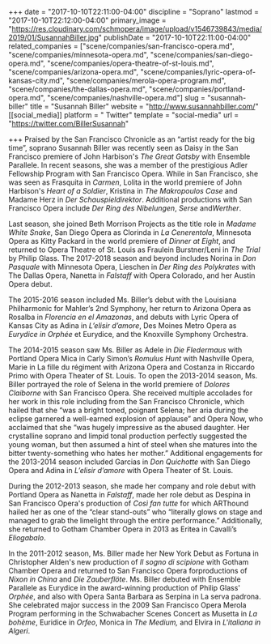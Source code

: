 +++
date = "2017-10-10T22:11:00-04:00"
discipline = "Soprano"
lastmod = "2017-10-10T22:12:00-04:00"
primary_image = "https://res.cloudinary.com/schmopera/image/upload/v1546739843/media/2019/01/SusannahBiller.jpg"
publishDate = "2017-10-10T22:11:00-04:00"
related_companies = ["scene/companies/san-francisco-opera.md", "scene/companies/minnesota-opera.md", "scene/companies/san-diego-opera.md", "scene/companies/opera-theatre-of-st-louis.md", "scene/companies/arizona-opera.md", "scene/companies/lyric-opera-of-kansas-city.md", "scene/companies/merola-opera-program.md", "scene/companies/the-dallas-opera.md", "scene/companies/portland-opera.md", "scene/companies/nashville-opera.md"]
slug = "susannah-biller"
title = "Susannah Biller"
website = "http://www.susannahbiller.com/"
[[social_media]]
platform = " Twitter"
template = "social-media"
url = "https://twitter.com/BillerSusannah"

+++
Praised	by the San Francisco Chronicle as an “artist ready for the big time”, soprano Susannah Biller was recently seen as Daisy in the San Francisco premiere of John Harbison's	*The Great Gatsby* with	Ensemble Parallele.	In recent seasons,	she	was a	member	of	the	prestigious	Adler	 Fellowship	 Program	 with	 San	 Francisco	Opera.	While	 in San	 Francisco,	 she	 was	 seen	 as	 Frasquita	 in	 *Carmen*,	 Lolita	 in	 the	 world	 premiere	 of	 John	Harbison's	*Heart	of	a	Soldier*, Kristina	in	*The	Makropoulos	Case* and	 Madame	 Herz	 in	 *Der	 Schauspieldirektor*.	 Additional	 productions	 with	 San	 Francisco Opera include	 *Der	 Ring	 des	 Nibelungen*, *Serse* and*Werther*.

Last season,	 she	 joined Beth	 Morrison	 Projects	 as	 the	 title	 role	 in	 *Madame	White	Snake*,	San	Diego	Opera	as	Clorinda	in	*La	Cenerentola*,	 Minnesota	 Opera	 as	 Kitty	 Packard	 in	 the	 world	 premiere	 of	*Dinner	 at	
Eight*,	 and	 returned to	 Opera	 Theatre	 of	 St.	 Louis	 as	 Fraulein Burstner/Leni	 in	 *The	 Trial*	 by	 Philip	 Glass. The	 2017-2018	 season	 and	beyond includes Norina	 in	 *Don	 Pasquale*	 with	 Minnesota	 Opera,	Lieschen	 in	*Der Ring des	 Polykrates* with	 The	 Dallas	Opera,	 Nanetta	 in	*Falstaff*	with Opera	Colorado,	and	her	Austin	Opera	debut.

The 2015-2016	 season included Ms.	 Biller’s debut	 with	the	 Louisiana	 Philharmonic	 for	 Mahler’s	 2nd Symphony,	 her	 return	to	Arizona	Opera	as	Rosalba	in	*Florencia	en	el	Amazonas*, and debuts with	Lyric	Opera	of	Kansas	City	as	Adina	in	*L’elisir	d’amore*,	Des	Moines	Metro	Opera	as	*Eurydice	in	Orphée*	et Eurydice,	and	 the	Knoxville	Symphony	Orchestra. 

The	2014-2015	season	saw	Ms.	Biller	as	Adele	in	*Die	Fledermaus* with	Portland	Opera	Mica	in	Carly	Simon’s	*Romulus	 Hunt* with	Nashville	Opera,	Marie	in	La	fille	du	régiment	with	Arizona	Opera	and	Costanza	in	Riccardo	Primo	with	Opera	 Theater	of	St.	Louis.	To	open	 the	2013-2014	season,	Ms.	Biller	portrayed	 the	 role	of	Selena	in	 the	world	premiere	of	*Dolores	Claiborne* with	San	Francisco	Opera.	She	received	multiple	accolades	for	her	work	in	this	role	including	from	the	 San	 Francisco	 Chronicle,	 which	 hailed	 that	 she	 “was	 a	 bright	 toned,	 poignant	 Selena;	 her	 aria	 during	 the	 eclipse	 garnered	a	well-earned	explosion	of	applause”	and Opera	Now,	who	acclaimed	that	she	“was	hugely	impressive	as	the	abused	daughter.	Her	crystalline	soprano	and	limpid	tonal	production	perfectly	suggested	the	young	woman,	but	then	assumed	 a	 hint	 of	 steel	 when	 she	 matures	 into	 the	 bitter	 twenty-something	 who	 hates	 her	 mother.”	 Additional	engagements	 for	 the	2013-2014	season	included	Garcias	in	*Don	Quichotte*	with	San	Diego	Opera	and	Adina	in	*L’elisir	d’amore*	with	Opera	Theater	of	St.	Louis.

During	 the	 2012-2013	season,	 she	made	her	company	and	 role	debut	with	 Portland	Opera	as	Nanetta	in	*Falstaff*,	made	her	role	debut	as	Despina	in	San 	Francisco	Opera's	production	of	*Così	fan	tutte* for	which	ARThound	 hailed her	as	one	of	 the	 “clear	 stand-outs”	who	 “literally	glows	 on	 stage	and	managed	 to	grab	the	limelight	through	the	entire	performance.” Additionally,	she	returned	to	Gotham	Chamber	Opera	in	2013	as	Eritea	in	Cavalli’s	*Eliogabalo*.

In	the	2011-2012	season,	Ms.	Biller	made	her	New	York	Debut	as	Fortuna	in	Christopher	Alden's	new	production	of	*Il	sogno	di	scipione* with	Gotham	Chamber	Opera	and returned	to	San	Francisco	Opera	forproductions	of	*Nixon	in	China* and	*Die	Zauberflöte*. Ms.	Biller	debuted with	Ensemble	Parallele	as	Eurydice	in	 the	award-winning production	of	Philip	Glass'	*Orphée*,	and	 also	with Opera	Santa	Barbara	as	Serpina	in	La	serva	padrona.	She	celebrated	major	success	in the	2009	San	Francisco	 Opera	Merola	 Program	 performing	 in	 the	 Schwabacher	 Scenes	 Concert	 as	Musetta	 in	 *La	 bohème*,	 Euridice	 in	*Orfeo*,	 Monica	in	*The	Medium,*	and	Elvira	in	*L'italiana	in	Algeri*.